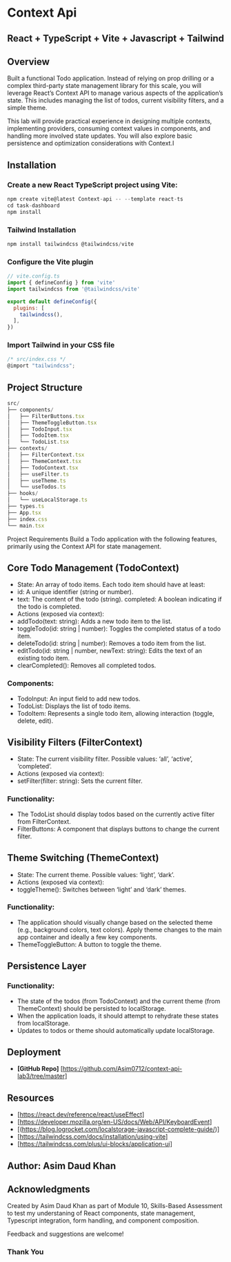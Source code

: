 # Context Api
## React + TypeScript + Vite + Javascript + Tailwind


## Overview
Built a functional Todo application. Instead of relying on prop drilling or a complex third-party state management library for this scale, you will leverage React’s Context API to manage various aspects of the application’s state. This includes managing the list of todos, current visibility filters, and a simple theme.

This lab will provide practical experience in designing multiple contexts, implementing providers, consuming context values in components, and handling more involved state updates. You will also explore basic persistence and optimization considerations with Context.I

## Installation

### Create a new React TypeScript project using Vite:
```js
npm create vite@latest Context-api -- --template react-ts
cd task-dashboard
npm install
```

### Tailwind Installation
```js
npm install tailwindcss @tailwindcss/vite
```
### Configure the Vite plugin
```js
// vite.config.ts
import { defineConfig } from 'vite'
import tailwindcss from '@tailwindcss/vite'

export default defineConfig({
  plugins: [
    tailwindcss(),
  ],
})
```
### Import Tailwind in your CSS file
```js
/* src/index.css */
@import "tailwindcss";
```

## Project Structure
```js
src/
├── components/
│   ├── FilterButtons.tsx
│   ├── ThemeToggleButton.tsx
│   ├── TodoInput.tsx
│   ├── TodoItem.tsx
│   └── TodoList.tsx
├── contexts/
│   ├── FilterContext.tsx
│   ├── ThemeContext.tsx
│   ├── TodoContext.tsx
│   ├── useFilter.ts       
│   ├── useTheme.ts        
│   └── useTodos.ts        
├── hooks/
│   └── useLocalStorage.ts
├── types.ts
├── App.tsx
├── index.css
└── main.tsx
```

Project Requirements
Build a Todo application with the following features, primarily using the Context API for state management.

##  Core Todo Management (TodoContext)
- State: An array of todo items. Each todo item should have at least:
- id: A unique identifier (string or number).
- text: The content of the todo (string).
completed: A boolean indicating if the todo is completed.
- Actions (exposed via context):
- addTodo(text: string): Adds a new todo item to the list.
- toggleTodo(id: string | number): Toggles the completed status of a todo item.
- deleteTodo(id: string | number): Removes a todo item from the list.
- editTodo(id: string | number, newText: string): Edits the text of an existing todo item.
- clearCompleted(): Removes all completed todos.
### Components:
- TodoInput: An input field to add new todos.
- TodoList: Displays the list of todo items.
- TodoItem: Represents a single todo item, allowing interaction (toggle, delete, edit).
## Visibility Filters (FilterContext)
- State: The current visibility filter. Possible values: ‘all’, ‘active’, ‘completed’.
- Actions (exposed via context):
- setFilter(filter: string): Sets the current filter.
### Functionality:
- The TodoList should display todos based on the currently active filter from FilterContext.
- FilterButtons: A component that displays buttons to change the current filter.
## Theme Switching (ThemeContext)
- State: The current theme. Possible values: ‘light’, ‘dark’.
- Actions (exposed via context):
- toggleTheme(): Switches between ‘light’ and ‘dark’ themes.
### Functionality:
- The application should visually change based on the selected theme (e.g., background colors, text colors). Apply theme changes to the main app container and ideally a few key components.
- ThemeToggleButton: A button to toggle the theme.
## Persistence Layer
### Functionality:
- The state of the todos (from TodoContext) and the current theme (from ThemeContext) should be persisted to localStorage.
- When the application loads, it should attempt to rehydrate these states from localStorage.
- Updates to todos or theme should automatically update localStorage.


## Deployment
- **[GitHub Repo]** [https://github.com/Asim0712/context-api-lab3/tree/master]

## Resources
- [https://react.dev/reference/react/useEffect]
- [https://developer.mozilla.org/en-US/docs/Web/API/KeyboardEvent]
- [(https://blog.logrocket.com/localstorage-javascript-complete-guide/)] 
- [https://tailwindcss.com/docs/installation/using-vite]
- [https://tailwindcss.com/plus/ui-blocks/application-ui]


## Author:  Asim Daud Khan


## Acknowledgments
Created by Asim Daud Khan as part of Module 10, Skills-Based Assessment to test my understaning of React components, state management, Typescript integration, form handling, and component composition.

Feedback and suggestions are welcome!

### Thank You

